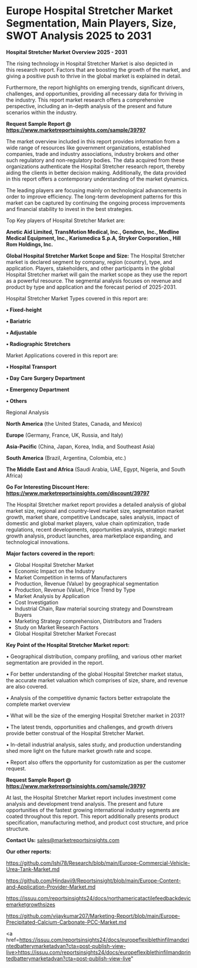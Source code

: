 # Europe Hospital Stretcher Market Segmentation, Main Players, Size, SWOT Analysis 2025 to 2031

<Strong> Hospital Stretcher Market Overview 2025 - 2031</strong>

The rising technology in Hospital Stretcher Market is also depicted in this research report. Factors that are boosting the growth of the market, and giving a positive push to thrive in the global market is explained in detail.

Furthermore, the report highlights on emerging trends, significant drivers, challenges, and opportunities, providing all necessary data for thriving in the industry. This report market research offers a comprehensive perspective, including an in-depth analysis of the present and future scenarios within the industry.

<strong>Request Sample Report @ <a href=https://www.marketreportsinsights.com/sample/39797>https://www.marketreportsinsights.com/sample/39797</a></strong>

The market overview included in this report provides information from a wide range of resources like government organizations, established companies, trade and industry associations, industry brokers and other such regulatory and non-regulatory bodies. The data acquired from these organizations authenticate the Hospital Stretcher research report, thereby aiding the clients in better decision making. Additionally, the data provided in this report offers a contemporary understanding of the market dynamics.

The leading players are focusing mainly on technological advancements in order to improve efficiency. The long-term development patterns for this market can be captured by continuing the ongoing process improvements and financial stability to invest in the best strategies.

Top Key players of Hospital Stretcher Market are:

<strong>Anetic Aid Limited, TransMotion Medical, Inc., Gendron, Inc., Medline Medical Equipment, Inc., Karismedica S.p.A, Stryker Corporation., Hill Rom Holdings, Inc.</strong>

<strong><b>Global Hospital Stretcher Market Scope and Size:</b></strong>
The Hospital Stretcher market is declared segment by company, region (country), type, and application. Players, stakeholders, and other participants in the global Hospital Stretcher market will gain the market scope as they use the report as a powerful resource. The segmental analysis focuses on revenue and product by type and application and the forecast period of 2025-2031.

Hospital Stretcher Market Types covered in this report are:

<strong>•  Fixed-height

•  Bariatric

•  Adjustable

•  Radiographic Stretchers</strong>

Market Applications covered in this report are:

<strong>•  Hospital Transport

•  Day Care Surgery Department

•  Emergency Department

•  Others</strong> 

Regional Analysis

<strong>North America</strong> (the United States, Canada, and Mexico)

<strong>Europe</strong> (Germany, France, UK, Russia, and Italy)

<strong>Asia-Pacific</strong> (China, Japan, Korea, India, and Southeast Asia)

<strong>South America</strong> (Brazil, Argentina, Colombia, etc.)

<strong>The Middle East and Africa</strong> (Saudi Arabia, UAE, Egypt, Nigeria, and South Africa)

<strong>Go For Interesting Discount Here: <a href=https://www.marketreportsinsights.com/discount/39797>https://www.marketreportsinsights.com/discount/39797</a></strong>

The Hospital Stretcher market report provides a detailed analysis of global market size, regional and country-level market size, segmentation market growth, market share, competitive Landscape, sales analysis, impact of domestic and global market players, value chain optimization, trade regulations, recent developments, opportunities analysis, strategic market growth analysis, product launches, area marketplace expanding, and technological innovations.

<strong><b>Major factors covered in the report:</b></strong>
<ul>
  <li>Global Hospital Stretcher Market </li>
  <li>Economic Impact on the Industry</li>
  <li>Market Competition in terms of Manufacturers</li>
  <li>Production, Revenue (Value) by geographical segmentation</li>
  <li>Production, Revenue (Value), Price Trend by Type</li>
  <li>Market Analysis by Application</li>
  <li>Cost Investigation</li>
  <li>Industrial Chain, Raw material sourcing strategy and Downstream Buyers</li>
  <li>Marketing Strategy comprehension, Distributors and Traders</li>
  <li>Study on Market Research Factors</li>
  <li>Global Hospital Stretcher Market Forecast</li>
</ul>

<strong><b>Key Point of the Hospital Stretcher Market report:</b></strong>

• Geographical distribution, company profiling, and various other market segmentation are provided in the report.

• For better understanding of the global Hospital Stretcher market status, the accurate market valuation which comprises of size, share, and revenue are also covered.

• Analysis of the competitive dynamic factors better extrapolate the complete market overview

• What will be the size of the emerging Hospital Stretcher market in 2031?

• The latest trends, opportunities and challenges, and growth drivers provide better construal of the Hospital Stretcher Market.

• In-detail industrial analysis, sales study, and production understanding shed more light on the future market growth rate and scope.

• Report also offers the opportunity for customization as per the customer request.

<strong>Request Sample Report @ <a href=https://www.marketreportsinsights.com/sample/39797>https://www.marketreportsinsights.com/sample/39797</a></strong>

At last, the Hospital Stretcher Market report includes investment come analysis and development trend analysis. The present and future opportunities of the fastest growing international industry segments are coated throughout this report. This report additionally presents product specification, manufacturing method, and product cost structure, and price structure.

<strong>Contact Us:</strong>
sales@marketreportsinsights.com

<strong>Our other reports:</strong>

<a href=https://github.com/Ishi78/Research/blob/main/Europe-Commercial-Vehicle-Urea-Tank-Market.md>https://github.com/Ishi78/Research/blob/main/Europe-Commercial-Vehicle-Urea-Tank-Market.md</a>

<a href=https://github.com/Hindavii9/Reportsinsight/blob/main/Europe-Content-and-Application-Provider-Market.md>https://github.com/Hindavii9/Reportsinsight/blob/main/Europe-Content-and-Application-Provider-Market.md</a>

<a href=https://issuu.com/reportsinsights24/docs/northamericatactilefeedbackdevicemarketgrowthsizes>https://issuu.com/reportsinsights24/docs/northamericatactilefeedbackdevicemarketgrowthsizes</a>

<a href=https://github.com/vijaykumar207/Marketing-Report/blob/main/Europe-Precipitated-Calcium-Carbonate-PCC-Market.md>https://github.com/vijaykumar207/Marketing-Report/blob/main/Europe-Precipitated-Calcium-Carbonate-PCC-Market.md</a>

<a href=https://issuu.com/reportsinsights24/docs/europeflexiblethinfilmandprintedbatterymarketadvan?cta=post-publish-view-live>https://issuu.com/reportsinsights24/docs/europeflexiblethinfilmandprintedbatterymarketadvan?cta=post-publish-view-live</a>"
